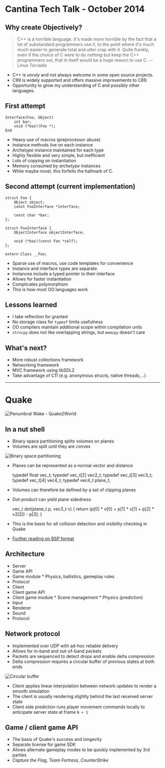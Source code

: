 Cantina Tech Talk - October 2014
===

Why create Objectively?
---

> C++ is a horrible language. It's made more horrible by the fact that a lot 
> of substandard programmers use it, to the point where it's much much 
> easier to generate total and utter crap with it. Quite frankly, even if 
> the choice of C were to do *nothing* but keep the C++ programmers out, 
> that in itself would be a huge reason to use C. -- Linus Torvalds

 * C++ is unruly and not always welcome in some open source projects.  
 * C99 is widely supported and offers massive improvements to C89.
 * Opportunity to grow my understanding of C and possibly other languages.

First attempt
---

    Interface(Foo, Object)
        int bar;
        void (*baz)(Foo *);
    End
    
 * Heavy use of macros (preprocessor abuse)
 * Instance methods live on each instance
 * _Archetype_ instance maintained for each type
  * Highly flexible and very simple, but inefficient
  * Lots of copying on instantiation
  * Memory consumed by _archetype_ instances
 * While maybe novel, this forfeits the hallmark of C.

Second attempt (current implementation)
---

    struct Foo {
        Object object;
        const FooInterface *interface;
        
        const char *bar;
    };
    
    struct FooInterface {
        ObjectInterface objectInterface;

        void (*baz)(const Foo *self);
    };
    
    extern Class __Foo;
    
 * Sparse use of macros, use code templates for convenience
 * Instance and interface types are separate
 * Instances include a typed pointer to their interface
  * Allows for faster instantiation
  * Complicates polymorphism
 * This is how most OO languages work

Lessons learned
---
 * I take reflection for granted
  * No storage class for `typeof` limits usefulness
 * OO compilers maintain additional scope within compilation units
 * `strncpy` does not like overlapping strings, but `memcpy` doesn't care
 
What's next?
---
 * More robust collections framework
 * Networking framework
 * MVC framework using libSDL2
 * Take advantage of C11 (e.g. anonymous structs, native threads, ..)
 
***

Quake
===
![Penumbral Wake - Quake2World](https://fbcdn-sphotos-f-a.akamaihd.net/hphotos-ak-xpf1/t31.0-8/861008_617224188323107_1551552667_o.jpg)

In a nut shell
---
 * Binary space partitioning splits volumes on planes
 * Volumes are split until they are convex
 
 ![Binary space partitioning](http://upload.wikimedia.org/wikipedia/commons/8/81/Binary_space_partition.png)
 
 * Planes can be represented as a normal vector and distance


    typedef float vec_t;
    typedef vec_t[2] vec2_t;
    typedef vec_t[3] vec3_t;
    typedef vec_t[4] vec4_t;
    typedef vec4_t plane_t;


 * Volumes can therefore be defined by a set of clipping planes
 * _Dot-product_ can yield plane sidedness


    vec_t dot(plane_t p, vec3_t v) {
    	return (p[0] * v[0] + p[1] * v[1] + p[2] * v2[2]) - p[3];
    }

 * This is the basis for *all* collision detection and visibility checking in Quake
 * [Further reading on BSP format](https://developer.valvesoftware.com/wiki/Source_BSP_File_Format)

Architecture
---
 * Server
  * Game API
   * Game module
    * Physics, ballistics, gameplay rules
  * Protocol
 * Client
  * Client game API
   * Client game module
    * Scene management
    * Physics (prediction)
  * Input
  * Renderer
  * Sound
  * Protocol
  
Network protocol
---
 * Implemented over UDP with ad-hoc reliable delivery
  * Allows for in-band and out-of-band packets
 * Packets are sequenced to detect drops and enable delta compression
 * Delta compression requires a circular buffer of previous states at both ends
 
![Circular buffer](http://www.mathcs.emory.edu/~cheung/Courses/171/Syllabus/8-List/FIGS/queue08b.gif)
 
 * Client applies linear interpolation between network updates to render a smooth simulation
  * The client is usually rendering slightly behind the last received server state
 * Client side prediction runs player movement commands locally to anticipate server state at frame `N + 1`

Game / client game API
---
 * The basis of Quake's success and longevity
 * Separate license for game SDK
 * Allows alternate gameplay modes to be quickly implemented by 3rd parties
 * _Capture the Flag_, _Team Fortress_, _CounterStrike_